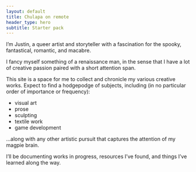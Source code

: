 ```yaml
---
layout: default
title: Chulapa on remote
header_type: hero
subtitle: Starter pack
---
```


I’m Justin, a queer artist and storyteller with a fascination for the spooky, fantastical, romantic, and macabre.  

I fancy myself something of a renaissance man, in the sense that I have a lot of creative passion paired with a short attention span.  

This site is a space for me to collect and chronicle my various creative works. Expect to find a hodgepodge of subjects, including (in no particular order of importance or frequency):  
- visual art
- prose
- sculpting
- textile work
- game development 

…along with any other artistic pursuit that captures the attention of my magpie brain.  

I’ll be documenting works in progress, resources I’ve found, and things I’ve learned along the way.